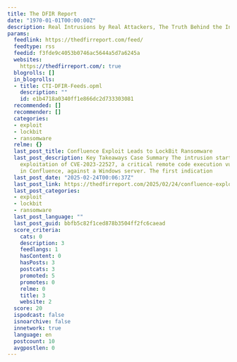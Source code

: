 ```yaml
---
title: The DFIR Report
date: "1970-01-01T00:00:00Z"
description: Real Intrusions by Real Attackers, The Truth Behind the Intrusion
params:
  feedlink: https://thedfirreport.com/feed/
  feedtype: rss
  feedid: f3fde9c4053b0746ac5644a5d7a6245a
  websites:
    https://thedfirreport.com/: true
  blogrolls: []
  in_blogrolls:
  - title: CTI-DFIR-Feeds.opml
    description: ""
    id: e1b4718a0340ff1e866dc2d733303081
  recommended: []
  recommender: []
  categories:
  - exploit
  - lockbit
  - ransomware
  relme: {}
  last_post_title: Confluence Exploit Leads to LockBit Ransomware
  last_post_description: Key Takeaways Case Summary The intrusion started with the
    exploitation of CVE-2023-22527, a critical remote code execution vulnerability
    in Confluence, against a Windows server. The first indication
  last_post_date: "2025-02-24T00:06:37Z"
  last_post_link: https://thedfirreport.com/2025/02/24/confluence-exploit-leads-to-lockbit-ransomware/
  last_post_categories:
  - exploit
  - lockbit
  - ransomware
  last_post_language: ""
  last_post_guid: bbfb5c82f1ced878b3504ff2fc6caead
  score_criteria:
    cats: 0
    description: 3
    feedlangs: 1
    hasContent: 0
    hasPosts: 3
    postcats: 3
    promoted: 5
    promotes: 0
    relme: 0
    title: 3
    website: 2
  score: 20
  ispodcast: false
  isnoarchive: false
  innetwork: true
  language: en
  postcount: 10
  avgpostlen: 0
---
```


